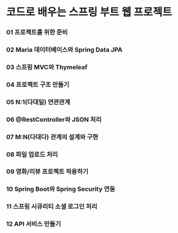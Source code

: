 # 코드로 배우는 스프링 부트 웹 프로젝트

### 01 프로젝트를 위한 준비

###  02 Maria 데이터베이스와 Spring Data JPA

###  03 스프링 MVC와 Thymeleaf

### 04 프로젝트 구조 만들기

### 05 N:1(다대일) 연관관계

###  06 @RestController와 JSON 처리

### 07 M:N(다대다) 관계의 설계와 구현

### 08 파일 업로드 처리

### 09 영화/리뷰 프로젝트 적용하기

### 10 Spring Boot와 Spring Security 연동

### 11 스프링 시큐리티 소셜 로그인 처리

### 12 API 서비스 만들기


